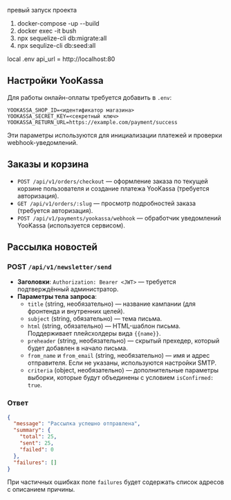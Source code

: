 превый запуск проекта

1. docker-compose -up --build
2. docker exec -it bush <node-app-name>
3. npx sequelize-cli db:migrate:all 
4. npx sequlize-cli db:seed:all


local .env api_url = http://localhost:80

## Настройки YooKassa

Для работы онлайн-оплаты требуется добавить в `.env`:

```
YOOKASSA_SHOP_ID=<идентификатор магазина>
YOOKASSA_SECRET_KEY=<секретный ключ>
YOOKASSA_RETURN_URL=https://example.com/payment/success
```

Эти параметры используются для инициализации платежей и проверки webhook-уведомлений.

## Заказы и корзина

- `POST /api/v1/orders/checkout` — оформление заказа по текущей корзине пользователя и создание платежа YooKassa (требуется авторизация).
- `GET /api/v1/orders/:slug` — просмотр подробностей заказа (требуется авторизация).
- `POST /api/v1/payments/yookassa/webhook` — обработчик уведомлений YooKassa (используется сервисом).

## Рассылка новостей

### POST `/api/v1/newsletter/send`

- **Заголовки**: `Authorization: Bearer <JWT>` — требуется подтверждённый администратор.
- **Параметры тела запроса**:
  - `title` (string, необязательно) — название кампании (для фронтенда и внутренних целей).
  - `subject` (string, обязательно) — тема письма.
  - `html` (string, обязательно) — HTML-шаблон письма. Поддерживает плейсхолдеры вида `{{name}}`.
  - `preheader` (string, необязательно) — скрытый прехедер, который будет добавлен в начало письма.
  - `from_name` и `from_email` (string, необязательно) — имя и адрес отправителя. Если не указаны, используются настройки SMTP.
  - `criteria` (object, необязательно) — дополнительные параметры выборки, которые будут объединены с условием `isConfirmed: true`.

### Ответ

```json
{
  "message": "Рассылка успешно отправлена",
  "summary": {
    "total": 25,
    "sent": 25,
    "failed": 0
  },
  "failures": []
}
```

При частичных ошибках поле `failures` будет содержать список адресов с описанием причины.
